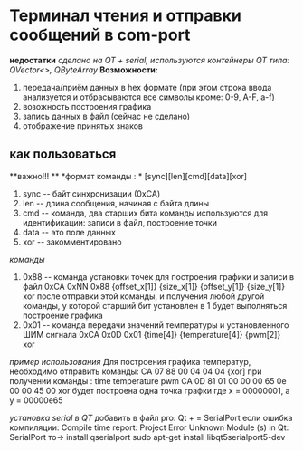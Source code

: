 # Терминал чтения и отправки сообщений в com-port
**недостатки**
*сделано на QT + serial, используются контейнеры QT типа: QVector<>, QByteArray*
**Возможности:**
1. передача/приём данных в hex формате (при этом строка ввода анализуется и отбрасываются все символы кроме: 0-9, A-F, a-f)
2. возожность построения графика
3. запись данных в файл (сейчас не сделано)
4. отображение принятых знаков

## как пользоваться
**важно!!! ** 
*формат команды : * [sync][len][cmd][data][xor]
1. sync -- байт синхронизации (0xCA)
2. len -- длина сообщения, начиная с байта длины
3. cmd -- команда, два старших бита команды используются для идентификации: записи в файл, построение точки
4. data -- это поле данных 
5. xor -- закомментировано

*команды*
1. 0x88 -- команда установки точек для построения графики и записи в файл
	0xCA	0xNN	0x88	 {offset_x[1]}	{size_x[1]}	{offset_y[1]}	{size_y[1]}	xor
	после отправки этой команды, и получения любой другой команды, у которой старший бит установлен в 1
	будет выполняться построение графика
2. 0x01	-- команда передачи значений температуры и установленного ШИМ сигнала
	0xCA	0x0D	0x01	{time[4]}	{temperature[4]}	{pwm[2]}	xor

*пример использования*
Для построения графика температур, необходимо отправить команды:
	CA	07	88	00	04	04	04	{xor]
	при получении команды :
					time			temperature		pwm
	CA    0D	81	01 00 00 00		65 0e 00 00		45 00	xor
	будет построена одна точка графки где x = 00000001, а y = 00000e65


*установка serial в QT*
добавить в файл pro: Qt + = SerialPort
если ошибка компиляции: Compile time report: Project Error Unknown Module (s) in Qt: SerialPort
то->
install qserialport
sudo apt-get install libqt5serialport5-dev
